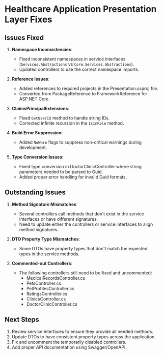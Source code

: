 # Healthcare Application Presentation Layer Fixes

## Issues Fixed

1. **Namespace Inconsistencies**:
   - Fixed inconsistent namespaces in service interfaces (`Services.Abstractions` vs `Core.Services.Abstractions`).
   - Updated controllers to use the correct namespace imports.

2. **Reference Issues**:
   - Added references to required projects in the Presentation.csproj file.
   - Converted from PackageReference to FrameworkReference for ASP.NET Core.

3. **ClaimsPrincipalExtensions**:
   - Fixed `GetUserId` method to handle string IDs.
   - Corrected infinite recursion in the `IsInRole` method.

4. **Build Error Suppression**:
   - Added `NoWarn` flags to suppress non-critical warnings during development.

5. **Type Conversion Issues**:
   - Fixed type conversion in DoctorClinicController where string parameters needed to be parsed to Guid.
   - Added proper error handling for invalid Guid formats.

## Outstanding Issues

1. **Method Signature Mismatches**:
   - Several controllers call methods that don't exist in the service interfaces or have different signatures.
   - Need to update either the controllers or service interfaces to align method signatures.

2. **DTO Property Type Mismatches**:
   - Some DTOs have property types that don't match the expected types in the service methods.

3. **Commented-out Controllers**:
   - The following controllers still need to be fixed and uncommented:
     - MedicalRecordsController.cs
     - PetsController.cs
     - PetProfilesController.cs
     - RatingsController.cs
     - ClinicsController.cs
     - DoctorClinicController.cs

## Next Steps

1. Review service interfaces to ensure they provide all needed methods.
2. Update DTOs to have consistent property types across the application.
3. Fix and uncomment the temporarily disabled controllers.
4. Add proper API documentation using Swagger/OpenAPI. 